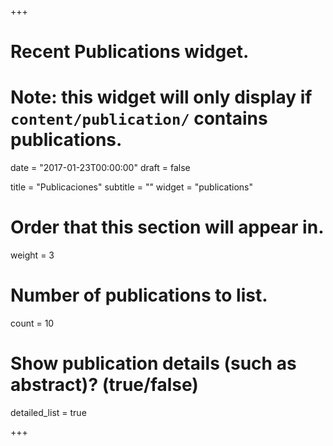 +++
# Recent Publications widget.
# Note: this widget will only display if `content/publication/` contains publications.

date = "2017-01-23T00:00:00"
draft = false

title = "Publicaciones"
subtitle = ""
widget = "publications"

# Order that this section will appear in.
weight = 3

# Number of publications to list.
count = 10

# Show publication details (such as abstract)? (true/false)
detailed_list = true

+++
